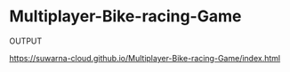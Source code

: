 # Multiplayer-Bike-racing-Game

OUTPUT

https://suwarna-cloud.github.io/Multiplayer-Bike-racing-Game/index.html
